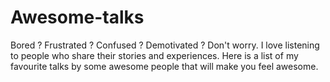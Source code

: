 # Awesome-talks
Bored ? Frustrated ? Confused ? Demotivated ?
Don't worry. I love  listening to people who share their stories and experiences. Here is a list of my favourite talks by some awesome people that will make you feel awesome.



